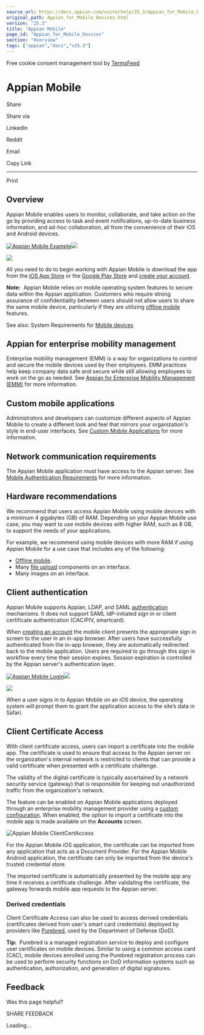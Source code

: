 ```yaml
---
source_url: https://docs.appian.com/suite/help/25.3/Appian_for_Mobile_Devices.html
original_path: Appian_for_Mobile_Devices.html
version: "25.3"
title: "Appian Mobile"
page_id: "Appian_for_Mobile_Devices"
section: "Overview"
tags: ["appian","docs","v25.3"]
---
```



Free cookie consent management tool by [TermsFeed](https://www.termsfeed.com/)

# Appian Mobile

Share

Share via

LinkedIn

Reddit

Email

Copy Link

* * *

Print

## Overview

Appian Mobile enables users to monitor, collaborate, and take action on the go by providing access to task and event notifications, up-to-date business information, and ad-hoc collaboration, all from the convenience of their iOS and Android devices.

[![Appian Mobile Example](images/Appian_Mobile_iOS_DR.jpg)![](/suite/help/25.3/images/rn/zoom_magnify_center.png)](#img322)

[![](images/Appian_Mobile_iOS_DR.jpg)](#_)

All you need to do to begin working with Appian Mobile is download the app from the [iOS App Store](https://itunes.apple.com/us/app/appian/id417065205?mt=8) or the [Google Play Store](https://play.google.com/store/apps/details?id=com.appian.android) and [create your account](Creating_and_Managing_Mobile_Accounts.html).

**Note:**  Appian Mobile relies on mobile operating system features to secure data within the Appian application. Customers who require strong assurance of confidentiality between users should not allow users to share the same mobile device, particularly if they are utilizing [offline mobile](offline-mobile-overview.html) features.

See also: System Requirements for [Mobile devices](System_Requirements.html#mobile-devices)

## Appian for enterprise mobility management

Enterprise mobility management (EMM) is a way for organizations to control and secure the mobile devices used by their employees. EMM practices help keep company data safe and secure while still allowing employees to work on the go as needed. See [Appian for Enterprise Mobility Management (EMM)](Appian_for_Enterprise_Mobility_Management_EMM.html) for more information.

## Custom mobile applications

Administrators and developers can customize different aspects of Appian Mobile to create a different look and feel that mirrors your organization's style in end-user interfaces. See [Custom Mobile Applications](Custom_Mobile_Applications.html) for more information.

## Network communication requirements

The Appian Mobile application must have access to the Appian server. See [Mobile Authentication Requirements](Mobile_Authentication_Requirements.html) for more information.

## Hardware recommendations

We recommend that users access Appian Mobile using mobile devices with a minimum 4 gigabytes (GB) of RAM. Depending on your Appian Mobile use case, you may want to use mobile devices with higher RAM, such as 8 GB, to support the needs of your applications.

For example, we recommend using mobile devices with more RAM if using Appian Mobile for a use case that includes any of the following:

-   [Offline mobile](offline-mobile-overview.html).
-   Many [file upload](File_Upload_Component.html) components on an interface.
-   Many images on an interface.

## Client authentication

Appian Mobile supports Appian, LDAP, and SAML [authentication](Authentication.html) mechanisms. It does not support SAML IdP-initiated sign in or client certificate authentication (CAC/PIV, smartcard).

When [creating an account](Creating_and_Managing_Mobile_Accounts.html) the mobile client presents the appropriate sign in screen to the user in an in-app browser. After users have successfully authenticated from the in-app browser, they are automatically redirected back to the mobile application. Users are required to go through this sign in workflow every time their session expires. Session expiration is controlled by the Appian server's authentication layer.

[![Appian Mobile Login](images/Appian_Mobile_Login.png)![](/suite/help/25.3/images/rn/zoom_magnify_center.png)](#img323)

[![](images/Appian_Mobile_Login.png)](#_)

When a user signs in to Appian Mobile on an iOS device, the operating system will prompt them to grant the application access to the site’s data in Safari.

## Client Certificate Access

With client certificate access, users can import a certificate into the mobile app. The certificate is used to ensure that access to the Appian server on the organization's internal network is restricted to clients that can provide a valid certificate when presented with a certificate challenge.

The validity of the digital certificate is typically ascertained by a network security service (gateway) that is responsible for keeping out unauthorized traffic from the organization's network.

The feature can be enabled on Appian Mobile applications deployed through an enterprise mobility management provider using a [custom configuration](Appian_for_Enterprise_Mobility_Management_EMM.html#custom-configurations). When enabled, the option to import a certificate into the mobile app is made available on the **Accounts** screen.

![Appian Mobile ClientCertAccess](images/Appian_Mobile_ClientCertAccess.png)

For the Appian Mobile iOS application, the certificate can be imported from any application that acts as a Document Provider. For the Appian Mobile Android application, the certificate can only be imported from the device's trusted credential store.

The imported certificate is automatically presented by the mobile app any time it receives a certificate challenge. After validating the certificate, the gateway forwards mobile app requests to the Appian server.

### Derived credentials

Client Certificate Access can also be used to access derived credentials (certificates derived from user's smart card credentials) deployed by providers like [Purebred](https://public.cyber.mil/pki-pke/purebred/), used by the Department of Defense (DoD).

**Tip:**  Purebred is a managed registration service to deploy and configure user certificates on mobile devices. Similar to using a common access card (CAC), mobile devices enrolled using the Purebred registration process can be used to perform security functions on DoD information systems such as authentication, authorization, and generation of digital signatures.

## Feedback

Was this page helpful?

SHARE FEEDBACK

Loading...